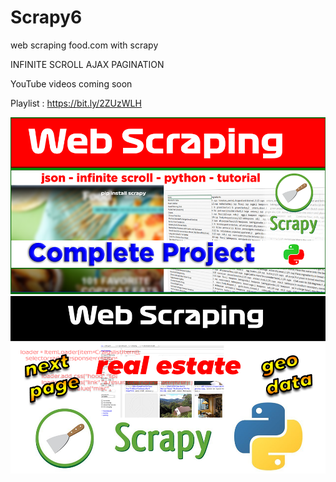 # Scrapy6

web scraping food.com with scrapy

INFINITE SCROLL
AJAX PAGINATION

YouTube videos coming soon

Playlist : https://bit.ly/2ZUzWLH

<img src="https://github.com/RGGH/Misc/blob/master/fdcom.png" style="margin: 0 auto;">

<a href="https://youtu.be/07FYDHTV73Y">
  <img src="https://github.com/RGGH/Misc/blob/master/CL2-banner-978.png" alt="YouTube Video of Complete Scrapy Project" style="">
</a> 




